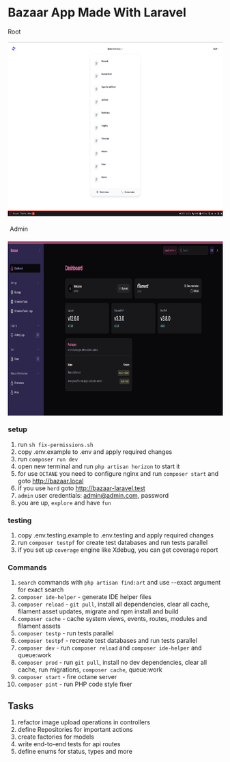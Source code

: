 # Bazaar App Made With Laravel
<div style="display:flex;flex-direction: column;gap: 1rem;">
    <div>Root</div>
    <img style="margin: auto;" src="public/img/backend-services.png" width="810" height="407" alt="backend-services">
    <div style="margin: 0.3rem;">Admin</div>
    <img style="margin: auto;" src="public/img/filament.png" width="810" height="407" alt="filament">
</div>

### setup
1. run `sh fix-permissions.sh`
2. copy .env.example to .env and apply required changes
3. run `composer run dev`
4. open new terminal and run `php artisan horizon` to start it
5. for use `OCTANE` you need to configure nginx and run `composer start` and goto http://bazaar.local
6. if you use `herd` goto http://bazaar-laravel.test
7. `admin` user credentials: admin@admin.com, password
8. you are up, `explore` and have `fun`

### testing
1. copy .env.testing.example to .env.testing and apply required changes
2. run `composer testpf` for create test databases and run tests parallel
3. if you set up `coverage` engine like Xdebug, you can get coverage report

### Commands
1. `search` commands with `php artisan find:art` and use --exact argument for exact search
2. `composer ide-helper` - generate IDE helper files
3. `composer reload` - `git pull`, install all dependencies, clear all cache, filament asset updates, migrate and npm install and build
4. `composer cache` - cache system views, events, routes, modules and filament assets
5. `composer testp` - run tests parallel
6. `composer testpf` - recreate test databases and run tests parallel
7. `composer dev` - run `composer reload` and `composer ide-helper` and queue:work
8. `composer prod` - run `git pull`, install no dev dependencies, clear all cache, run migrations, `composer cache`, queue:work
9. `composer start` - fire octane server
10. `composer pint` - run PHP code style fixer

## Tasks
1. refactor image upload operations in controllers
2. define Repositories for important actions
3. create factories for models
4. write end-to-end tests for api routes
5. define enums for status, types and more
